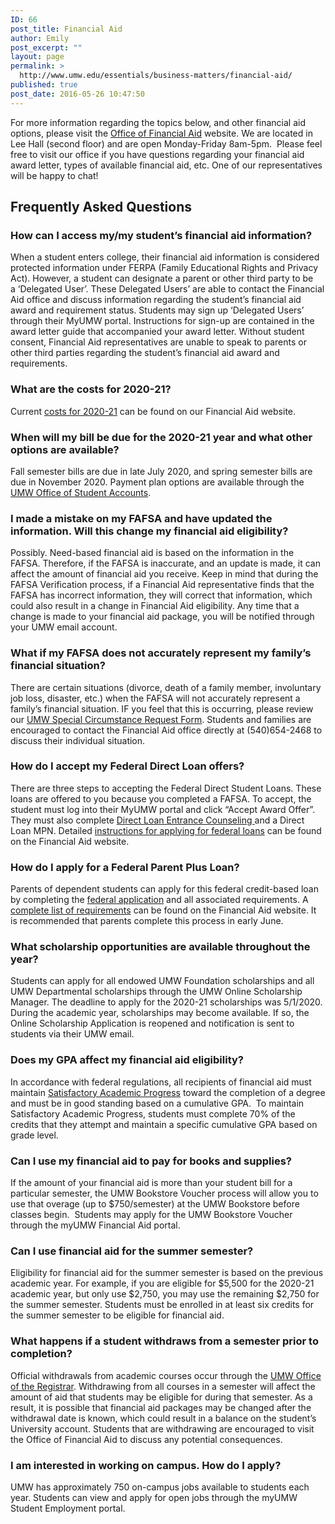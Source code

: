 ```yaml
---
ID: 66
post_title: Financial Aid
author: Emily
post_excerpt: ""
layout: page
permalink: >
  http://www.umw.edu/essentials/business-matters/financial-aid/
published: true
post_date: 2016-05-26 10:47:50
---
```

For more information regarding the topics below, and other financial aid options, please visit the <a href="http://www.umw.edu/financialaid">Office of Financial Aid</a> website. We are located in Lee Hall (second floor) and are open Monday-Friday 8am-5pm.  Please feel free to visit our office if you have questions regarding your financial aid award letter, types of available financial aid, etc. One of our representatives will be happy to chat!
<h2>Frequently Asked Questions</h2>
<h3>How can I access my/my student’s financial aid information?</h3>
When a student enters college, their financial aid information is considered protected information under FERPA (Family Educational Rights and Privacy Act). However, a student can designate a parent or other third party to be a ‘Delegated User’. These Delegated Users’ are able to contact the Financial Aid office and discuss information regarding the student’s financial aid award and requirement status. Students may sign up ‘Delegated Users’ through their MyUMW portal. Instructions for sign-up are contained in the award letter guide that accompanied your award letter. Without student consent, Financial Aid representatives are unable to speak to parents or other third parties regarding the student’s financial aid award and requirements.
<h3>What are the costs for 2020-21?</h3>
Current <a href="https://www.umw.edu/financialaid/process/cost-of-attendance/">costs for 2020-21</a> can be found on our Financial Aid website.
<h3>When will my bill be due for the 2020-21 year and what other options are available?</h3>
Fall semester bills are due in late July 2020, and spring semester bills are due in November 2020. Payment plan options are available through the <a href="http://adminfinance.umw.edu/studentaccounts/">UMW Office of Student Accounts</a>.
<h3>I made a mistake on my FAFSA and have updated the information. Will this change my financial aid eligibility?</h3>
Possibly. Need-based financial aid is based on the information in the FAFSA. Therefore, if the FAFSA is inaccurate, and an update is made, it can affect the amount of financial aid you receive. Keep in mind that during the FAFSA Verification process, if a Financial Aid representative finds that the FAFSA has incorrect information, they will correct that information, which could also result in a change in Financial Aid eligibility. Any time that a change is made to your financial aid package, you will be notified through your UMW email account.
<h3>What if my FAFSA does not accurately represent my family’s financial situation?</h3>
There are certain situations (divorce, death of a family member, involuntary job loss, disaster, etc.) when the FAFSA will not accurately represent a family’s financial situation. IF you feel that this is occurring, please review our <a href="http://www.umw.edu/financialaid/eligibility/special-circumstance-request/">UMW Special Circumstance Request Form</a>. Students and families are encouraged to contact the Financial Aid office directly at (540)654-2468 to discuss their individual situation.
<h3>How do I accept my Federal Direct Loan offers?</h3>
There are three steps to accepting the Federal Direct Student Loans. These loans are offered to you because you completed a FAFSA. To accept, the student must log into their MyUMW portal and click “Accept Award Offer”. They must also complete <a href="http://www.studentloans.gov">Direct Loan Entrance Counseling </a>and a Direct Loan MPN. Detailed <a href="http://www.umw.edu/financialaid/types/loans/student-loans/application-instructions/">instructions for applying for federal loans</a> can be found on the Financial Aid website.
<h3>How do I apply for a Federal Parent Plus Loan?</h3>
Parents of dependent students can apply for this federal credit-based loan by completing the <a href="http://www.studentloans.gov">federal application</a> and all associated requirements. A <a href="https://www.umw.edu/financialaid/types/loans/plus-loan/">complete list of requirements</a> can be found on the Financial Aid website. It is recommended that parents complete this process in early June.
<h3>What scholarship opportunities are available throughout the year?</h3>
Students can apply for all endowed UMW Foundation scholarships and all UMW Departmental scholarships through the UMW Online Scholarship Manager. The deadline to apply for the 2020-21 scholarships was 5/1/2020. During the academic year, scholarships may become available. If so, the Online Scholarship Application is reopened and notification is sent to students via their UMW email.
<h3>Does my GPA affect my financial aid eligibility?</h3>
In accordance with federal regulations, all recipients of financial aid must maintain <a href="http://www.umw.edu/financialaid/eligibility/satisfactory-academic-progress/">Satisfactory Academic Progress</a> toward the completion of a degree and must be in good standing based on a cumulative GPA.  To maintain Satisfactory Academic Progress, students must complete 70% of the credits that they attempt and maintain a specific cumulative GPA based on grade level.
<h3>Can I use my financial aid to pay for books and supplies?</h3>
If the amount of your financial aid is more than your student bill for a particular semester, the UMW Bookstore Voucher process will allow you to use that overage (up to $750/semester) at the UMW Bookstore before classes begin.  Students may apply for the UMW Bookstore Voucher through the myUMW Financial Aid portal.
<h3>Can I use financial aid for the summer semester?</h3>
Eligibility for financial aid for the summer semester is based on the previous academic year. For example, if you are eligible for $5,500 for the 2020-21 academic year, but only use $2,750, you may use the remaining $2,750 for the summer semester. Students must be enrolled in at least six credits for the summer semester to be eligible for financial aid.
<h3>What happens if a student withdraws from a semester prior to completion?</h3>
Official withdrawals from academic courses occur through the <a href="http://academics.umw.edu/registrar/">UMW Office of the Registrar</a>. Withdrawing from all courses in a semester will affect the amount of aid that students may be eligible for during that semester. As a result, it is possible that financial aid packages may be changed after the withdrawal date is known, which could result in a balance on the student’s University account. Students that are withdrawing are encouraged to visit the Office of Financial Aid to discuss any potential consequences.
<h3>I am interested in working on campus. How do I apply?</h3>
UMW has approximately 750 on-campus jobs available to students each year. Students can view and apply for open jobs through the myUMW Student Employment portal.